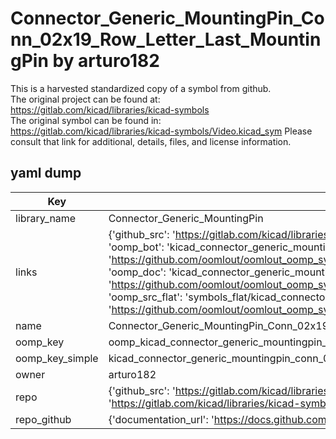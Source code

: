 # Connector_Generic_MountingPin_Conn_02x19_Row_Letter_Last_MountingPin by arturo182  
This is a harvested standardized copy of a symbol from github.  
The original project can be found at:  
https://gitlab.com/kicad/libraries/kicad-symbols  
The original symbol can be found in:
https://gitlab.com/kicad/libraries/kicad-symbols/Video.kicad_sym
Please consult that link for additional, details, files, and license information.  
## yaml dump  
| Key | Value |  
| --- | --- |  
| library_name | Connector_Generic_MountingPin |  
| links | {'github_src': 'https://gitlab.com/kicad/libraries/kicad-symbols/Video.kicad_sym', 'github_src_repo': 'https://gitlab.com/kicad/libraries/kicad-symbols', 'oomp_bot': 'kicad_connector_generic_mountingpin_conn_02x19_row_letter_last_mountingpin/working', 'oomp_bot_github': 'https://github.com/oomlout/oomlout_oomp_symbol_bot/tree/main/kicad_connector_generic_mountingpin_conn_02x19_row_letter_last_mountingpin/working', 'oomp_doc': 'kicad_connector_generic_mountingpin_conn_02x19_row_letter_last_mountingpin/working', 'oomp_doc_github': 'https://github.com/oomlout/oomlout_oomp_symbol_doc/tree/main/kicad_connector_generic_mountingpin_conn_02x19_row_letter_last_mountingpin/working', 'oomp_src_flat': 'symbols_flat/kicad_connector_generic_mountingpin_conn_02x19_row_letter_last_mountingpin/working', 'oomp_src_flat_github': 'https://github.com/oomlout/oomlout_oomp_symbol_src/tree/main/kicad_connector_generic_mountingpin_conn_02x19_row_letter_last_mountingpin/working'} |  
| name | Connector_Generic_MountingPin_Conn_02x19_Row_Letter_Last_MountingPin |  
| oomp_key | oomp_kicad_connector_generic_mountingpin_conn_02x19_row_letter_last_mountingpin |  
| oomp_key_simple | kicad_connector_generic_mountingpin_conn_02x19_row_letter_last_mountingpin |  
| owner | arturo182 |  
| repo | {'github_src': 'https://gitlab.com/kicad/libraries/kicad-symbols/Video.kicad_sym', 'name': 'libraries/kicad-symbols', 'owner': 'kicad', 'url': 'https://gitlab.com/kicad/libraries/kicad-symbols'} |  
| repo_github | {'documentation_url': 'https://docs.github.com/rest/repos/repos#get-a-repository', 'message': 'Not Found'} |  

